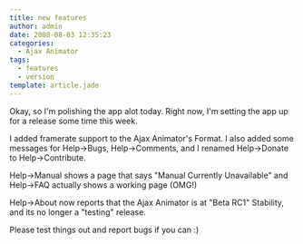 ```yaml
---
title: new features
author: admin
date: 2008-08-03 12:35:23
categories:
  - Ajax Animator
tags: 
  - features
  - version
template: article.jade
---
```


Okay, so I'm polishing the app alot today. Right now, I'm setting the app up for a release some time this week.

I added framerate support to the Ajax Animator's Format. I also added some messages for Help-&gt;Bugs, Help-&gt;Comments, and I renamed Help-&gt;Donate to Help-&gt;Contribute.

Help-&gt;Manual shows a page that says "Manual Currently Unavailable" and Help-&gt;FAQ actually shows a working page (OMG!)

Help-&gt;About now reports that the Ajax Animator is at "Beta RC1" Stability, and its no longer a "testing" release.

Please test things out and report bugs if you can :)
